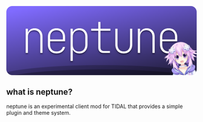 ![neptune](https://github.com/uwu/neptune/raw/master/assets/banner.svg)

## what is neptune?
neptune is an experimental client mod for TIDAL that provides a simple plugin and theme system.